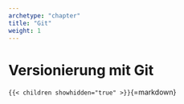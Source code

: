 ```yaml
---
archetype: "chapter"
title: "Git"
weight: 1
---
```



# Versionierung mit Git


`{{< children showhidden="true" >}}`{=markdown}
